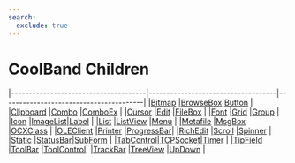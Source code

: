 ```yaml
---
search:
  exclude: true
---
```


<h1 class="heading"><span class="name">CoolBand Children</span></h1>

|--------------------------------------|------------------------------------|----------------------------------------|
|[Bitmap](../objects/bitmap.md)        |[BrowseBox](../objects/browsebox.md)|[Button](../objects/button.md)          |
|[Clipboard](../objects/clipboard.md)  |[Combo](../objects/combo.md)        |[ComboEx](../objects/comboex.md)        |
|[Cursor](../objects/cursor.md)        |[Edit](../objects/edit.md)          |[FileBox](../objects/filebox.md)        |
|[Font](../objects/font.md)            |[Grid](../objects/grid.md)          |[Group](../objects/group.md)            |
|[Icon](../objects/icon.md)            |[ImageList](../objects/imagelist.md)|[Label](../objects/label.md)            |
|[List](../objects/list.md)            |[ListView](../objects/listview.md)  |[Menu](../objects/menu.md)              |
|[Metafile](../objects/metafile.md)    |[MsgBox](../objects/msgbox.md)      |[OCXClass](../objects/ocxclass.md)      |
|[OLEClient](../objects/oleclient.md)  |[Printer](../objects/printer.md)    |[ProgressBar](../objects/progressbar.md)|
|[RichEdit](../objects/richedit.md)    |[Scroll](../objects/scroll.md)      |[Spinner](../objects/spinner.md)        |
|[Static](../objects/static.md)        |[StatusBar](../objects/statusbar.md)|[SubForm](../objects/subform.md)        |
|[TabControl](../objects/tabcontrol.md)|[TCPSocket](../objects/tcpsocket.md)|[Timer](../objects/timer.md)            |
|[TipField](../objects/tipfield.md)    |[ToolBar](../objects/toolbar.md)    |[ToolControl](../objects/toolcontrol.md)|
|[TrackBar](../objects/trackbar.md)    |[TreeView](../objects/treeview.md)  |[UpDown](../objects/updown.md)          |
